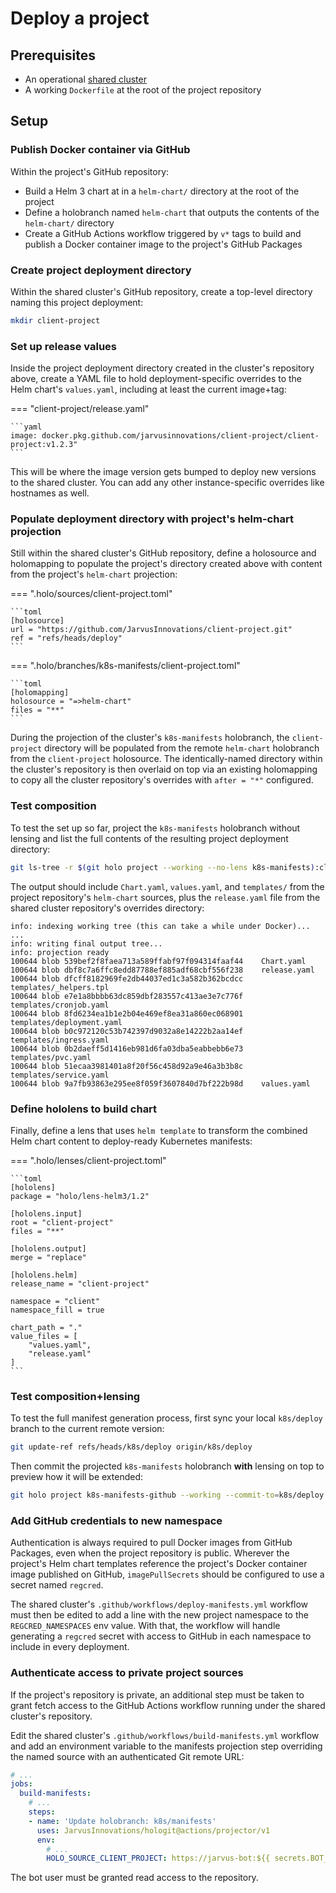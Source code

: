 # Deploy a project

## Prerequisites

- An operational [shared cluster](./create-cluster.md)
- A working `Dockerfile` at the root of the project repository

## Setup

### Publish Docker container via GitHub

Within the project's GitHub repository:

- Build a Helm 3 chart at in a `helm-chart/` directory at the root of the project
- Define a holobranch named `helm-chart` that outputs the contents of the `helm-chart/` directory
- Create a GitHub Actions workflow triggered by `v*` tags to build and publish a Docker container image to the project's GitHub Packages

### Create project deployment directory

Within the shared cluster's GitHub repository, create a top-level directory naming this project deployment:

```bash
mkdir client-project
```

### Set up release values

Inside the project deployment directory created in the cluster's repository above, create a YAML file to hold deployment-specific overrides to the Helm chart's `values.yaml`, including at least the current image+tag:

=== "client-project/release.yaml"

    ```yaml
    image: docker.pkg.github.com/jarvusinnovations/client-project/client-project:v1.2.3"
    ```

This will be where the image version gets bumped to deploy new versions to the shared cluster. You can add any other instance-specific overrides like hostnames as well.

### Populate deployment directory with project's helm-chart projection

Still within the shared cluster's GitHub repository, define a holosource and holomapping to populate the project's directory created above with content from the project's `helm-chart` projection:

=== ".holo/sources/client-project.toml"

    ```toml
    [holosource]
    url = "https://github.com/JarvusInnovations/client-project.git"
    ref = "refs/heads/deploy"
    ```

=== ".holo/branches/k8s-manifests/client-project.toml"

    ```toml
    [holomapping]
    holosource = "=>helm-chart"
    files = "**"
    ```

During the projection of the cluster's `k8s-manifests` holobranch, the `client-project` directory will be populated from the remote `helm-chart` holobranch from the `client-project` holosource. The identically-named directory within the cluster's repository is then overlaid on top via an existing holomapping to copy all the cluster repository's overrides with `after = "*"` configured.

### Test composition

To test the set up so far, project the `k8s-manifests` holobranch without lensing and list the full contents of the resulting project deployment directory:

```bash
git ls-tree -r $(git holo project --working --no-lens k8s-manifests):client-project
```

The output should include `Chart.yaml`, `values.yaml`, and `templates/` from the project repository's `helm-chart` sources, plus the `release.yaml` file from the shared cluster repository's overrides directory:

```console
info: indexing working tree (this can take a while under Docker)...
...
info: writing final output tree...
info: projection ready
100644 blob 539bef2f8faea713a589ffabf97f094314faaf44    Chart.yaml
100644 blob dbf8c7a6ffc8edd87788ef885adf68cbf556f238    release.yaml
100644 blob dfcff8182969fe2db44037ed1c3a582b362bcdcc    templates/_helpers.tpl
100644 blob e7e1a8bbbb63dc859dbf283557c413ae3e7c776f    templates/cronjob.yaml
100644 blob 8fd6234ea1b1e2b04e469ef8ea31a860ec068901    templates/deployment.yaml
100644 blob b0c972120c53b742397d9032a8e14222b2aa14ef    templates/ingress.yaml
100644 blob 0b2daeff5d1416eb981d6fa03dba5eabbebb6e73    templates/pvc.yaml
100644 blob 51ecaa3981401a8f20f56c458d92a9e46a3b3b8c    templates/service.yaml
100644 blob 9a7fb93863e295ee8f059f3607840d7bf222b98d    values.yaml
```

### Define hololens to build chart

Finally, define a lens that uses `helm template` to transform the combined Helm chart content to deploy-ready Kubernetes manifests:

=== ".holo/lenses/client-project.toml"

    ```toml
    [hololens]
    package = "holo/lens-helm3/1.2"

    [hololens.input]
    root = "client-project"
    files = "**"

    [hololens.output]
    merge = "replace"

    [hololens.helm]
    release_name = "client-project"

    namespace = "client"
    namespace_fill = true

    chart_path = "."
    value_files = [
        "values.yaml",
        "release.yaml"
    ]
    ```

### Test composition+lensing

To test the full manifest generation process, first sync your local `k8s/deploy` branch to the current remote version:

```bash
git update-ref refs/heads/k8s/deploy origin/k8s/deploy
```

Then commit the projected `k8s-manifests` holobranch **with** lensing on top to preview how it will be extended:

```bash
git holo project k8s-manifests-github --working --commit-to=k8s/deploy
```

### Add GitHub credentials to new namespace

Authentication is always required to pull Docker images from GitHub Packages, even when the project repository is public. Wherever the project's Helm chart templates reference the project's Docker container image published on GitHub, `imagePullSecrets` should be configured to use a secret named `regcred`.

The shared cluster's `.github/workflows/deploy-manifests.yml` workflow must then be edited to add a line with the new project namespace to the `REGCRED_NAMESPACES` env value. With that, the workflow will handle generating a `regcred` secret with access to GitHub in each namespace to include in every deployment.

### Authenticate access to private project sources

If the project's repository is private, an additional step must be taken to grant fetch access to the GitHub Actions workflow running under the shared cluster's repository.

Edit the shared cluster's `.github/workflows/build-manifests.yml` workflow and add an environment variable to the manifests projection step overriding the named source with an authenticated Git remote URL:

```yaml
# ...
jobs:
  build-manifests:
    # ...
    steps:
    - name: 'Update holobranch: k8s/manifests'
      uses: JarvusInnovations/hologit@actions/projector/v1
      env:
        # ...
        HOLO_SOURCE_CLIENT_PROJECT: https://jarvus-bot:${{ secrets.BOT_GITHUB_TOKEN }}@github.com/JarvusInnovations/client-project.git
```

The bot user must be granted read access to the repository.
